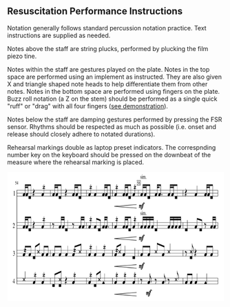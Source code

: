 ## Resuscitation Performance Instructions

Notation generally follows standard percussion notation practice. Text instructions are supplied as needed.

Notes above the staff are string plucks, performed by plucking the film piezo tine.

Notes within the staff are gestures played on the plate. Notes in the top space are performed using an implement as instructed. They are also given X and triangle shaped note heads to help differentiate them from other notes. Notes in the bottom space are performed using fingers on the plate. Buzz roll notation (a Z on the stem) should be performed as a single quick "ruff" or "drag" with all four fingers ([see demonstration](https://youtu.be/xBmuuR-gvvQ?t=26)).

Notes below the staff are damping gestures performed by pressing the FSR sensor. Rhythms should be respected as much as possible (i.e. onset and release should closely adhere to notated durations).

Rehearsal markings double as laptop preset indicators. The correspnding number key on the keyboard should be pressed on the downbeat of the measure where the rehearsal marking is placed.

<img src="../images/resuscitation-notation.png" width="800" height="300" />